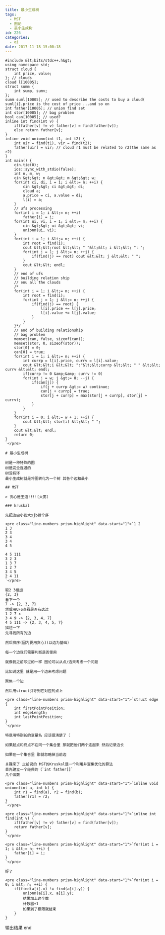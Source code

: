```yaml
---
title: 最小生成树
tags:
  - MST
  - 图论
  - 最小生成树
id: 226
categories:
  - oi
date: 2017-11-18 15:00:18
---
```


    #include &lt;bits/stdc++.h&gt;
    using namespace std;
    struct cloud {
        int price, value;
    }; // clouds
    cloud l[10005];
    struct summ {
        int sump, sumv;
    };
    summ suml[10005]; // used to describe the costs to buy a cloud( suml[i].price is the cost of price ...and so on
    int father[10005]; // union find set
    int stor[10005]; // bag problem
    bool can[10005]; // used?
    inline int find(int v) {
        if(father[v] != v) father[v] = find(father[v]);
        else return father[v];
    }
    inline void unionn(int t1, int t2) {
        int uir = find(t1), vir = find(t2);
        father[uir] = vir; // cloud r1 must be related to r2(the same as r2)
    }
    int main() {
        cin.tie(0);
        ios::sync_with_stdio(false);
        int n, m, w;
        cin &gt;&gt; n &gt;&gt; m &gt;&gt; w;
        for(int ci, di, i = 1; i &lt;= n; ++i) {
            cin &gt;&gt; ci &gt;&gt; di;
            cloud a;
            a.price = ci, a.value = di;
            l[i] = a;
        }
        // ufs processing
        for(int i = 1; i &lt;= n; ++i) 
            father[i] = i;
        for(int ui, vi, i = 1; i &lt;= m; ++i) {
            cin &gt;&gt; ui &gt;&gt; vi;
            unionn(ui, vi);
        }
        for(int i = 1; i &lt;= n; ++i) {
            int root = find(i);
            cout &lt;&lt;root &lt;&lt; " "&lt;&lt; i &lt;&lt; ": ";
            for(int j = 1; j &lt;= n; ++j) {
                if(find(j) == root) cout &lt;&lt; j &lt;&lt; " ";
            }
            cout &lt;&lt; endl;
        }
        // end of ufs
        // building relation ship
        // enu all the clouds
        /*
        for(int i = 1; i &lt;= n; ++i) {
            int root = find(i);
            for(int j = 1; j &lt;= n; ++j) {
                if(find(j) == root) {
                    l[i].price += l[j].price;
                    l[i].value += l[j].value;
                }
            }
        }*/
        // end of building relationship
        // bag problem
        memset(can, false, sizeof(can));
        memset(stor, 0, sizeof(stor));
        stor[0] = 0;
        can[0] = true;
        for(int i = 1; i &lt;= n; ++i) {
            int currp = l[i].price, currv = l[i].value;
            cout &lt;&lt;i &lt;&lt; ":"&lt;&lt;currp &lt;&lt; " " &lt;&lt; currv &lt;&lt; endl;
            if(currp != 0 &amp;&amp; currv != 0)
            for(int j = w; j &gt;= 0; --j) {
                if(can[j]) {
                    if(j + currp &gt;= w) continue;
                    can[j + currp] = true;
                    stor[j + currp] = max(stor[j + currp], stor[j] + currv);
                }
            }
        }
        for(int i = 0; i &lt;= w + 1; ++i) {
            cout &lt;&lt; stor[i] &lt;&lt; " ";
        }
        cout &lt;&lt; endl;
        return 0;
    }
    `</pre>

    # 最小生成树

    树是一种特殊的图
    树是完全连通的
    树没有环
    最小生成树就是将图转化为一个树 其各个边和最小

    ## MST

    > 贪心是王道!!!!(大雾)

    ### kruskal

    先把边由小到大xjb排个序

    <pre class="line-numbers prism-highlight" data-start="1">`1 2
    1 3
    2 3
    3 4
    3 4
    4 5

    4 5 111
    3 2 3
    1 3 7
    1 2 7
    3 4 5
    2 4 11
    `</pre>

    取2 3相加
    {2, 3}
    看下一个
    7 -> {2, 3, 7}
    然后用UFS查看是否有选过
    1 2 7 x
    3 4 9 -> {2, 3, 4, 7}
    4 5 111 -> {2, 3, 4, 5, 7}
    描述一下 
    先寻找所有的边

    然后排序(因为要用贪心)(以边为基础)

    每一个边我们需要判断是否使用

    就像我之前写过的一样 图论可以从点/边来考虑一个问题

    比如说这里 就是用一个边来考虑问题

    聚焦一个边

    然后用struct引导到它对应的点上

    <pre class="line-numbers prism-highlight" data-start="1">`struct edge {
        int firstPointPosition;
        int edgeLength;
        int lastPointPosition;
    }
    `</pre>

    特意用特别长的变量名 应该很清楚了（

    如果起点和终点不在同一个集合里 那就把他们两个连起来 然后记录边长

    如果在一个集合里 那就忽略掉当前边

    关键来了 之前说的 MST的Kruskal是一个利用并查集优化的算法
    首先建立一个经典的（`int father[]`
    几个函数

    <pre class="line-numbers prism-highlight" data-start="1">`inline void unionn(int a, int b) {
        int r1 = find(a), r2 = find(b);
        father[r1] = r2;
    }
    `</pre>

    <pre class="line-numbers prism-highlight" data-start="1">`inline int find(int v) {
        if(father[v] != v) father[v] = find(father[v]);
        return father[v];
    }
    `</pre>

    <pre class="line-numbers prism-highlight" data-start="1">`for(int i = 1; i &lt;= n; ++i) {
        father[i] = i;
    }
    `</pre>

    好了

    <pre class="line-numbers prism-highlight" data-start="1">`for(int i = 0; i &lt; n; ++i) {
        if(find(a[i].x) != find(a[i].y)) {
            unionn(a[i].x, a[i].y);
            结果加上这个数
            计数器+1
            如果到了极限就结束
        }
    }

输出结果
end